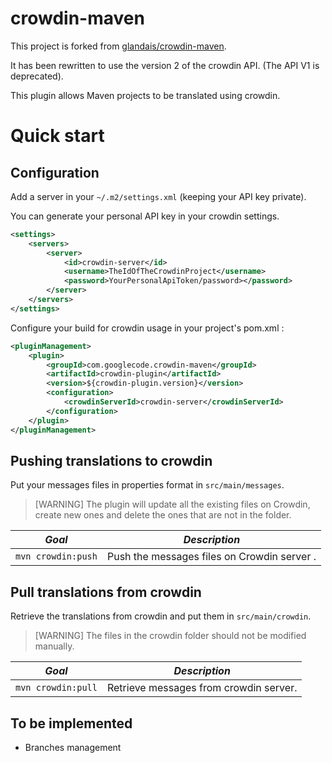 # crowdin-maven

This project is forked from [glandais/crowdin-maven](https://github.com/glandais/crowdin-maven).

It has been rewritten to use the version 2 of the crowdin API. (The API V1 is deprecated).

This plugin allows Maven projects to be translated using crowdin.

# Quick start

## Configuration

Add a server in your `~/.m2/settings.xml` (keeping your API key private).

You can generate your personal API key in your crowdin settings.

```xml
<settings>
    <servers>
        <server>
            <id>crowdin-server</id>
            <username>TheIdOfTheCrowdinProject</username>
            <password>YourPersonalApiToken/password></password>
        </server>
    </servers>
</settings>
```

Configure your build for crowdin usage in your project's pom.xml :

```xml
<pluginManagement>
    <plugin>
        <groupId>com.googlecode.crowdin-maven</groupId>
        <artifactId>crowdin-plugin</artifactId>
        <version>${crowdin-plugin.version}</version>
        <configuration>
            <crowdinServerId>crowdin-server</crowdinServerId>
        </configuration>
    </plugin>
</pluginManagement>
```

## Pushing translations to crowdin

Put your messages files in properties format in `src/main/messages`.

> [WARNING] The plugin will update all the existing files on Crowdin, create new ones and delete the ones that are not in the folder.

| *Goal*             | *Description*                               |
|--------------------|---------------------------------------------|
| `mvn crowdin:push` | Push the messages files on Crowdin server . |

## Pull translations from crowdin

Retrieve the translations from crowdin and put them in `src/main/crowdin`.

> [WARNING] The files in the crowdin folder should not be modified manually.

| *Goal*                  | *Description*                          |
|-------------------------|----------------------------------------|
| `mvn crowdin:pull`      | Retrieve messages from crowdin server. |

## To be implemented

- Branches management